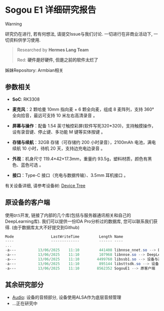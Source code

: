 # Sogou E1 详细研究报告

> [!WARNING]
>
> 研究仍在进行, 若有何想法, 请提交Issue与我们讨论. 一切进行在非商业活动下, 一切资料供学习使用.

>Researched by **Hermes Lang Team**
>
>Red: **硬件是好硬件, 但是之前的软件太烂了**

姊妹Repository: Armbian相关

## 参数相关

- **SoC**: RK3308

- **麦克风**：2 颗哈曼 10mm 指向麦 + 6 颗全向麦，组成 8 麦阵列，支持 360° 全向拾音，最远可支持 10 米左右高清录音 。
- **屏幕与操作**：配备 1.54 英寸触控彩屏(软件写死320*320)，支持触摸操作，设有录音键、停止键、多功能 M 键等实体按键 。
- **存储与续航**：32GB 存储（可存储约 200 小时录音），2100mAh 电池，满电续航 10 小时，待机 20 天，支持边充电边录音 。
- **外观**：机身尺寸 119.4×42×17.3mm，重量约 93.5g，塑料材质，颜色有黑色、蓝色可选 。
- **接口**：Type-C 接口（充电与数据传输）、3.5mm 耳机接口 。

有关设备详细, 请参考设备树: [Device Tree](extracted.dts)

## 原设备的客户端

使用`Qt5`开发, 链接了内部的几个库(包括与服务器通讯相关和自己的DeepLearning库). 我们可以提供一份IDA Pro分析过的数据库, 您可以联系我们获得. (由于数据库太大不好提交到Github)

```powershell
Mode                 LastWriteTime         Length Name
----                 -------------         ------ ----
...
-a---          13/06/2025    11:10         441408 libnnse_nnet.so --> DeepLearning相关
-a---          13/06/2025    11:10         107968 libnnse.so --> DeepLearning相关
-a---          13/06/2025    11:10        4499760 libssb1.so --> 设备与通讯相关
-a---          13/06/2025    11:10         895144 libsttsdk.so --> 设备与通讯相关
-a---          13/06/2025    11:10        8562352 SogouE1 --> 原客户端
```

## 其余研究部分

- [Audio](Audio.md): 设备的音频部分, 设备使用ALSA作为底层音频管理
- ...正在研究中